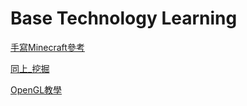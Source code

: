 # Base Technology Learning





[手寫Minecraft參考](https://zhuanlan.zhihu.com/p/28730967)

[同上_挖掘](https://zhuanlan.zhihu.com/p/30275469)

[OpenGL教學](http://www.opengl-tutorial.org/cn/)

